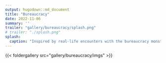 ```yaml
---
output: hugodown::md_document
title: "Bureaucracy"
date: 2022-11-06
summary: ''
trailer: "gallery/bureaucracy/splash.png"
# trailer: "./splash.png"
splash:
  caption: "Inspired by real-life encounters with the bureaucracy monster"
---
```


<style>
.splash-caption-tweak{
  color: #ffffff99;
  font-size: 120%;
  text-align: center;
  letter-spacing: 20px;
}
</style>


{{< foldergallery src="gallery/bureaucracy/imgs" >}}

